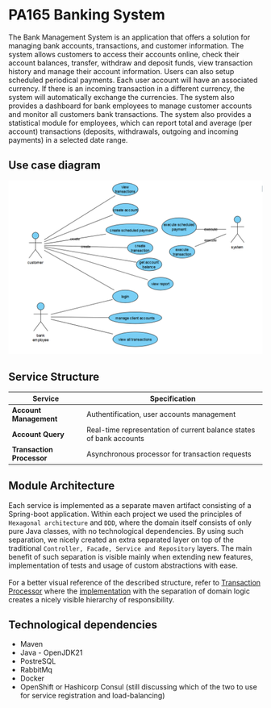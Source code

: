 # PA165 Banking System

<p>
The Bank Management System is an application that offers a solution for managing bank accounts, transactions, and customer information. 
The system allows customers to access their accounts online, check their account balances, transfer, withdraw and deposit funds,
view transaction history and manage their account information. Users can also setup scheduled periodical payments. 
Each user account will have an associated currency. If there is an incoming transaction in a different currency, 
the system will automatically exchange the currencies. The system also provides a dashboard for bank employees to manage 
customer accounts and monitor all customers bank transactions. The system also provides a statistical module for employees, 
which can report total and average (per account) transactions (deposits, withdrawals, outgoing and incoming payments) in a selected date range.
</p>

## Use case diagram
<img src="./useCaseDiagram.png" width="800">

## Service Structure

| Service	                    | Specification	                                                        |
|-----------------------------|-----------------------------------------------------------------------|
| 	 **Account Management**    | 	  Authentification, user accounts management                         |
| 	  **Account Query**        | 	 Real-time representation of current balance states of bank accounts |
| 	 **Transaction Processor** | 	 Asynchronous processor for transaction requests                     |


## Module Architecture
Each service is implemented as a separate maven artifact consisting of a Spring-boot application. Within each project
we used the principles of `Hexagonal architecture` and `DDD`, where the domain itself consists of only pure Java classes,
with no technological dependencies. By using such separation, we nicely created an extra separated layer on top of the
traditional `Controller, Facade, Service and Repository` layers. The main benefit of such separation is visible mainly when 
extending new features, implementation of tests and usage of custom abstractions with ease.
<br><br>
For a better visual reference of the described structure, refer to [Transaction Processor](./transaction-processor) 
where the [implementation](./transaction-processor/src/main/java/cz/muni/pa165/banking/) with the separation of domain logic creates a nicely visible hierarchy of responsibility.

## Technological dependencies
- Maven
- Java - OpenJDK21
- PostreSQL
- RabbitMq
- Docker
- OpenShift or Hashicorp Consul (still discussing which of the two to use for service registration and load-balancing)